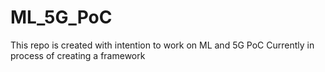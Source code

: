 # ML_5G_PoC
This repo is created with intention to work on ML and 5G PoC
Currently in process of creating a framework
